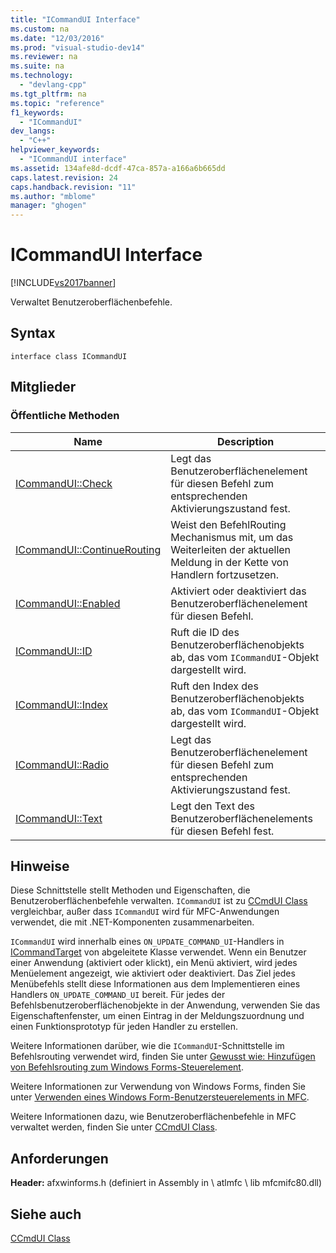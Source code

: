 ```yaml
---
title: "ICommandUI Interface"
ms.custom: na
ms.date: "12/03/2016"
ms.prod: "visual-studio-dev14"
ms.reviewer: na
ms.suite: na
ms.technology: 
  - "devlang-cpp"
ms.tgt_pltfrm: na
ms.topic: "reference"
f1_keywords: 
  - "ICommandUI"
dev_langs: 
  - "C++"
helpviewer_keywords: 
  - "ICommandUI interface"
ms.assetid: 134afe8d-dcdf-47ca-857a-a166a6b665dd
caps.latest.revision: 24
caps.handback.revision: "11"
ms.author: "mblome"
manager: "ghogen"
---
```

# ICommandUI Interface
[!INCLUDE[vs2017banner](../../assembler/inline/includes/vs2017banner.md)]

Verwaltet Benutzeroberflächenbefehle.  
  
## Syntax  
  
```  
interface class ICommandUI  
```  
  
## Mitglieder  
  
### Öffentliche Methoden  
  
|Name|Description|  
|----------|-----------------|  
|[ICommandUI::Check](../Topic/ICommandUI::Check.md)|Legt das Benutzeroberflächenelement für diesen Befehl zum entsprechenden Aktivierungszustand fest.|  
|[ICommandUI::ContinueRouting](../Topic/ICommandUI::ContinueRouting.md)|Weist den BefehlRouting Mechanismus mit, um das Weiterleiten der aktuellen Meldung in der Kette von Handlern fortzusetzen.|  
|[ICommandUI::Enabled](../Topic/ICommandUI::Enabled.md)|Aktiviert oder deaktiviert das Benutzeroberflächenelement für diesen Befehl.|  
|[ICommandUI::ID](../Topic/ICommandUI::ID.md)|Ruft die ID des Benutzeroberflächenobjekts ab, das vom `ICommandUI`\-Objekt dargestellt wird.|  
|[ICommandUI::Index](../Topic/ICommandUI::Index.md)|Ruft den Index des Benutzeroberflächenobjekts ab, das vom `ICommandUI`\-Objekt dargestellt wird.|  
|[ICommandUI::Radio](../Topic/ICommandUI::Radio.md)|Legt das Benutzeroberflächenelement für diesen Befehl zum entsprechenden Aktivierungszustand fest.|  
|[ICommandUI::Text](../Topic/ICommandUI::Text.md)|Legt den Text des Benutzeroberflächenelements für diesen Befehl fest.|  
  
## Hinweise  
 Diese Schnittstelle stellt Methoden und Eigenschaften, die Benutzeroberflächenbefehle verwalten.  `ICommandUI` ist zu [CCmdUI Class](../../mfc/reference/ccmdui-class.md) vergleichbar, außer dass `ICommandUI` wird für MFC\-Anwendungen verwendet, die mit .NET\-Komponenten zusammenarbeiten.  
  
 `ICommandUI` wird innerhalb eines `ON_UPDATE_COMMAND_UI`\-Handlers in [ICommandTarget](../../mfc/reference/icommandtarget-interface.md) von abgeleitete Klasse verwendet.  Wenn ein Benutzer einer Anwendung \(aktiviert oder klickt\), ein Menü aktiviert, wird jedes Menüelement angezeigt, wie aktiviert oder deaktiviert.  Das Ziel jedes Menübefehls stellt diese Informationen aus dem Implementieren eines Handlers `ON_UPDATE_COMMAND_UI` bereit.  Für jedes der Befehlsbenutzeroberflächenobjekte in der Anwendung, verwenden Sie das Eigenschaftenfenster, um einen Eintrag in der Meldungszuordnung und einen Funktionsprototyp für jeden Handler zu erstellen.  
  
 Weitere Informationen darüber, wie die `ICommandUI`\-Schnittstelle im Befehlsrouting verwendet wird, finden Sie unter [Gewusst wie: Hinzufügen von Befehlsrouting zum Windows Forms\-Steuerelement](../../dotnet/how-to-add-command-routing-to-the-windows-forms-control.md).  
  
 Weitere Informationen zur Verwendung von Windows Forms, finden Sie unter [Verwenden eines Windows Form\-Benutzersteuerelements in MFC](../../dotnet/using-a-windows-form-user-control-in-mfc.md).  
  
 Weitere Informationen dazu, wie Benutzeroberflächenbefehle in MFC verwaltet werden, finden Sie unter [CCmdUI Class](../../mfc/reference/ccmdui-class.md).  
  
## Anforderungen  
 **Header:** afxwinforms.h \(definiert in Assembly in \\ atlmfc \\ lib mfcmifc80.dll\)  
  
## Siehe auch  
 [CCmdUI Class](../../mfc/reference/ccmdui-class.md)